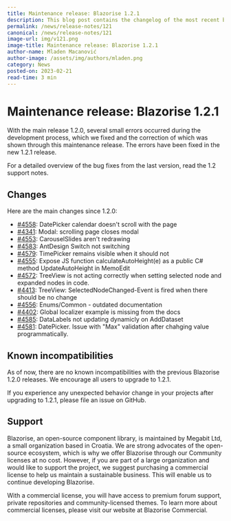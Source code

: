 ```yaml
---
title: Maintenance release: Blazorise 1.2.1
description: This blog post contains the changelog of the most recent bug fixes included in the Blazorise v1.2.1 release.
permalink: /news/release-notes/121
canonical: /news/release-notes/121
image-url: img/v121.png
image-title: Maintenance release: Blazorise 1.2.1
author-name: Mladen Macanović
author-image: /assets/img/authors/mladen.png
category: News
posted-on: 2023-02-21
read-time: 3 min
---
```


# Maintenance release: Blazorise 1.2.1

With the main release 1.2.0, several small errors occurred during the development process, which we fixed and the correction of which was shown through this maintenance release. The errors have been fixed in the new 1.2.1 release.

For a detailed overview of the bug fixes from the last version, read the 1.2 support notes.

## Changes

Here are the main changes since 1.2.0:

- [#4558](https://github.com/Megabit/Blazorise/issues/4558): DatePicker calendar doesn't scroll with the page
- [#4341](https://github.com/Megabit/Blazorise/issues/4341): Modal: scrolling page closes modal
- [#4553](https://github.com/Megabit/Blazorise/issues/4553): CarouselSlides aren't redrawing
- [#4583](https://github.com/Megabit/Blazorise/issues/4583): AntDesign Switch not switching
- [#4579](https://github.com/Megabit/Blazorise/issues/4579): TimePicker remains visible when it should not
- [#4555](https://github.com/Megabit/Blazorise/issues/4555): Expose JS function calculateAutoHeight(e) as a public C# method UpdateAutoHeight in MemoEdit
- [#4572](https://github.com/Megabit/Blazorise/issues/4572): TreeView is not acting correctly when setting selected node and expanded nodes in code.
- [#4413](https://github.com/Megabit/Blazorise/issues/4413): TreeView: SelectedNodeChanged-Event is fired when there should be no change
- [#4556](https://github.com/Megabit/Blazorise/issues/4556): Enums/Common - outdated documentation
- [#4402](https://github.com/Megabit/Blazorise/issues/4402): Global localizer example is missing from the docs
- [#4585](https://github.com/Megabit/Blazorise/issues/4585): DataLabels not updating dynamicly on AddDataset
- [#4581](https://github.com/Megabit/Blazorise/issues/4581): DatePicker. Issue with "Max" validation after chahging value programmatically.

## Known incompatibilities

As of now, there are no known incompatibilities with the previous Blazorise 1.2.0 releases. We encourage all users to upgrade to 1.2.1.

If you experience any unexpected behavior change in your projects after upgrading to 1.2.1, please file an issue on GitHub.

## Support

Blazorise, an open-source component library, is maintained by Megabit Ltd, a small organization based in Croatia. We are strong advocates of the open-source ecosystem, which is why we offer Blazorise through our Community licenses at no cost. However, if you are part of a large organization and would like to support the project, we suggest purchasing a commercial license to help us maintain a sustainable business. This will enable us to continue developing Blazorise.

With a commercial license, you will have access to premium forum support, private repositories and community-licensed themes. To learn more about commercial licenses, please visit our website at Blazorise Commercial.
